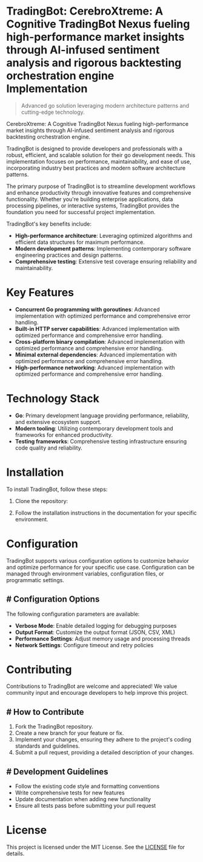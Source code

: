 <!-- fallback_TradingBot_20250802233629_13141 -->

# TradingBot: CerebroXtreme: A Cognitive TradingBot Nexus fueling high-performance market insights through AI-infused sentiment analysis and rigorous backtesting orchestration engine Implementation
> Advanced go solution leveraging modern architecture patterns and cutting-edge technology.

CerebroXtreme: A Cognitive TradingBot Nexus fueling high-performance market insights through AI-infused sentiment analysis and rigorous backtesting orchestration engine.

TradingBot is designed to provide developers and professionals with a robust, efficient, and scalable solution for their go development needs. This implementation focuses on performance, maintainability, and ease of use, incorporating industry best practices and modern software architecture patterns.

The primary purpose of TradingBot is to streamline development workflows and enhance productivity through innovative features and comprehensive functionality. Whether you're building enterprise applications, data processing pipelines, or interactive systems, TradingBot provides the foundation you need for successful project implementation.

TradingBot's key benefits include:

* **High-performance architecture**: Leveraging optimized algorithms and efficient data structures for maximum performance.
* **Modern development patterns**: Implementing contemporary software engineering practices and design patterns.
* **Comprehensive testing**: Extensive test coverage ensuring reliability and maintainability.

# Key Features

* **Concurrent Go programming with goroutines**: Advanced implementation with optimized performance and comprehensive error handling.
* **Built-in HTTP server capabilities**: Advanced implementation with optimized performance and comprehensive error handling.
* **Cross-platform binary compilation**: Advanced implementation with optimized performance and comprehensive error handling.
* **Minimal external dependencies**: Advanced implementation with optimized performance and comprehensive error handling.
* **High-performance networking**: Advanced implementation with optimized performance and comprehensive error handling.

# Technology Stack

* **Go**: Primary development language providing performance, reliability, and extensive ecosystem support.
* **Modern tooling**: Utilizing contemporary development tools and frameworks for enhanced productivity.
* **Testing frameworks**: Comprehensive testing infrastructure ensuring code quality and reliability.

# Installation

To install TradingBot, follow these steps:

1. Clone the repository:


2. Follow the installation instructions in the documentation for your specific environment.

# Configuration

TradingBot supports various configuration options to customize behavior and optimize performance for your specific use case. Configuration can be managed through environment variables, configuration files, or programmatic settings.

## # Configuration Options

The following configuration parameters are available:

* **Verbose Mode**: Enable detailed logging for debugging purposes
* **Output Format**: Customize the output format (JSON, CSV, XML)
* **Performance Settings**: Adjust memory usage and processing threads
* **Network Settings**: Configure timeout and retry policies

# Contributing

Contributions to TradingBot are welcome and appreciated! We value community input and encourage developers to help improve this project.

## # How to Contribute

1. Fork the TradingBot repository.
2. Create a new branch for your feature or fix.
3. Implement your changes, ensuring they adhere to the project's coding standards and guidelines.
4. Submit a pull request, providing a detailed description of your changes.

## # Development Guidelines

* Follow the existing code style and formatting conventions
* Write comprehensive tests for new features
* Update documentation when adding new functionality
* Ensure all tests pass before submitting your pull request

# License

This project is licensed under the MIT License. See the [LICENSE](https://github.com/ludo53/TradingBot/blob/main/LICENSE) file for details.
